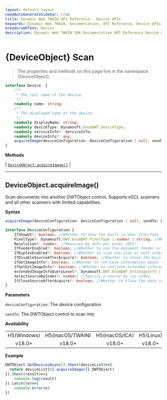 ```yaml
---
layout: default-layout
needAutoGenerateSidebar: true
title: Dynamic Web TWAIN API Reference - Device APIs
keywords: Dynamic Web TWAIN, Documentation, API Reference, Device APIs
breadcrumbText: Device
description: Dynamic Web TWAIN SDK Documentation API Reference Device APIs Page
---
```


# {DeviceObject} Scan

> The properties and methods on this page live in the namespace {DeviceObject}.

``` typescript
interface Device  {
    /**
     * The real name of the device.
     */
    readonly name: string;
    /**
     * The displayed name of the device.
     */
    readonly displayName: string;
    readonly deviceType: Dynamsoft.EnumDWT_DeviceType;
    readonly serviceInfo?: ServiceInfo;
    readonly deviceInfo?: any;
    acquireImage(deviceConfiguration: DeviceConfiguration | null, sendTo: WebTwain): Promise< boolean>;
}
``` 

**Methods**


| [`DeviceObject.acquireImage()`](#deviceobject.acquireimage)   |

---

## DeviceObject.acquireImage()

Scan documents into another DWTObject control. Supports eSCL scanners and all other scanners with limited capabilities.

**Syntax**

```typescript
acquireImage(deviceConfiguration: DeviceConfiguration | null, sendTo: WebTwain): Promise< boolean>;

interface DeviceConfiguration {
    IfShowUI?: boolean; //Whether to show the built-in User Interface from the device vendor
    PixelType?: Dynamsoft.DWT.EnumDWT_PixelType | number | string; //Whether to scan in color, grey or black & white
    Resolution?: number; //Measured by dots per pixel (DPI)
    IfFeederEnabled?: boolean; //Whether to use the document feeder or the flatbed of the device
    IfDuplexEnabled?: boolean; //Whether to scan one side or both sides
    IfDisableSourceAfterAcquire?: boolean; //Whether to close the built-in User Interface after acquisition. Only valid when {IfShowUI} is true.
    IfGetImageInfo?: boolean; //Whether to retrieve information about the image after it's transferred.
    IfGetExtImageInfo?: boolean; //Whether to retrieve extended information about the image after it's transferred.
    extendedImageInfoQueryLevel?: Dynamsoft.DWT.EnumDWT_ExtImageInfo | number; //How much extended information is retrieved. Only valid when {IfGetExtImageInfo} is true.
    SelectSourceByIndex?: number; //Specify a source by its index.
    IfCloseSourceAfterAcquire?: boolean; //Whether to close the data source after acquisition. Default: false.
}
```

**Parameters**

`deviceConfiguration`: The device configuration

`sendTo`: The DWTObject control to scan into

**Availability**
<div class="availability">
<table>

<tr>
<td align="center">H5(Windows)</td>
<td align="center">H5(macOS/TWAIN)</td>
<td align="center">H5(macOS/ICA)</td>
<td align="center">H5(Linux)</td>
</tr>

<tr>
<td align="center">v18.0+</td>
<td align="center">v18.0+</td>
<td align="center">v18.0+</td>
<td align="center">v18.0+</td>
</tr>

</table>
</div>

**Example**

```javascript
DWTObject.GetDevicesAsync().then((deviceList)=>{
  return deviceList[0].acquireImage({},DWTObject)  
}).then((result)=>{
    console.log(result)
}).catch((e)=>{
    console.error(e)
})
```